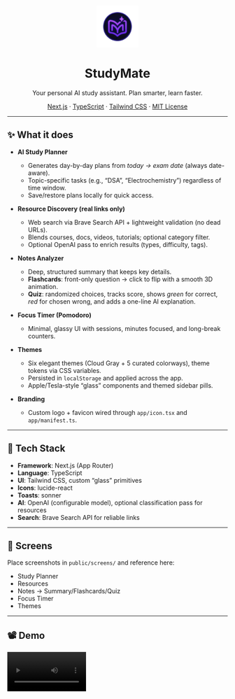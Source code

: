 <p align="center">
  <img src="public/brand/studymate-logo.svg" alt="StudyMate logo" width="96" height="96">
</p>

<h1 align="center">StudyMate</h1>
<p align="center">
  Your personal AI study assistant. Plan smarter, learn faster.
</p>

<p align="center">
  <a href="https://nextjs.org">Next.js</a> ·
  <a href="https://www.typescriptlang.org/">TypeScript</a> ·
  <a href="https://tailwindcss.com/">Tailwind CSS</a> ·
  <a href="#">MIT License</a>
</p>

---

## ✨ What it does

- **AI Study Planner**

  - Generates day-by-day plans from _today → exam date_ (always date-aware).
  - Topic-specific tasks (e.g., “DSA”, “Electrochemistry”) regardless of time window.
  - Save/restore plans locally for quick access.

- **Resource Discovery (real links only)**

  - Web search via Brave Search API + lightweight validation (no dead URLs).
  - Blends courses, docs, videos, tutorials; optional category filter.
  - Optional OpenAI pass to enrich results (types, difficulty, tags).

- **Notes Analyzer**

  - Deep, structured summary that keeps key details.
  - **Flashcards**: front-only question → click to flip with a smooth 3D animation.
  - **Quiz**: randomized choices, tracks score, shows _green_ for correct, _red_ for chosen wrong, and adds a one-line AI explanation.

- **Focus Timer (Pomodoro)**

  - Minimal, glassy UI with sessions, minutes focused, and long-break counters.

- **Themes**

  - Six elegant themes (Cloud Gray + 5 curated colorways), theme tokens via CSS variables.
  - Persisted in `localStorage` and applied across the app.
  - Apple/Tesla-style “glass” components and themed sidebar pills.

- **Branding**
  - Custom logo + favicon wired through `app/icon.tsx` and `app/manifest.ts`.

---

## 🧩 Tech Stack

- **Framework**: Next.js (App Router)
- **Language**: TypeScript
- **UI**: Tailwind CSS, custom “glass” primitives
- **Icons**: lucide-react
- **Toasts**: sonner
- **AI**: OpenAI (configurable model), optional classification pass for resources
- **Search**: Brave Search API for reliable links

---

## 📸 Screens

Place screenshots in `public/screens/` and reference here:

- Study Planner
- Resources
- Notes → Summary/Flashcards/Quiz
- Focus Timer
- Themes

---

## 📽️ Demo
<video src='StudyMate Demo.mp4' width=180/>
---

## 🚀 Getting Started

### 1) Requirements

- Node.js **18+** (or 20+)
- npm / pnpm / yarn

### 2) Install

```bash
npm i
# or
pnpm i
```
